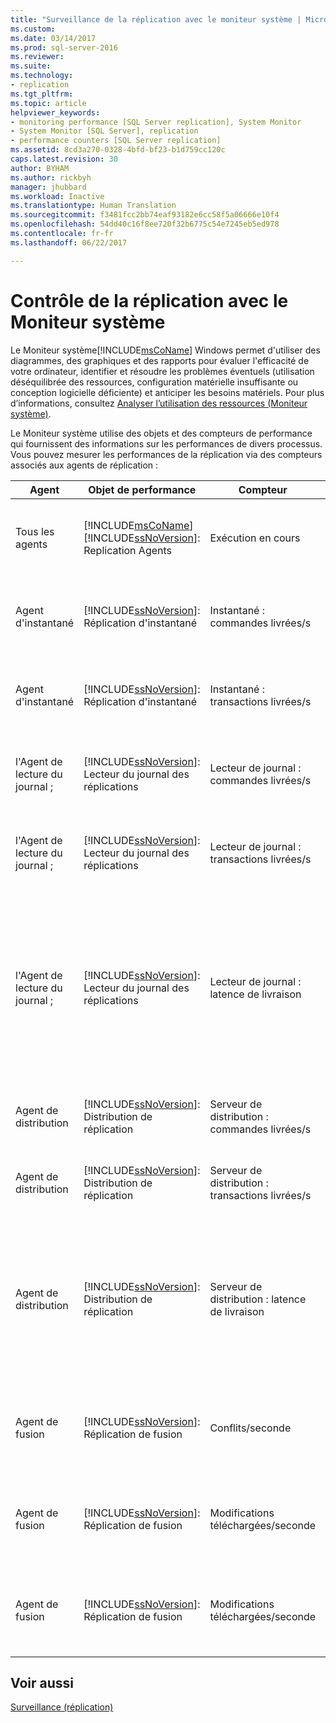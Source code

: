 ```yaml
---
title: "Surveillance de la réplication avec le moniteur système | Microsoft Docs"
ms.custom: 
ms.date: 03/14/2017
ms.prod: sql-server-2016
ms.reviewer: 
ms.suite: 
ms.technology:
- replication
ms.tgt_pltfrm: 
ms.topic: article
helpviewer_keywords:
- monitoring performance [SQL Server replication], System Monitor
- System Monitor [SQL Server], replication
- performance counters [SQL Server replication]
ms.assetid: 8cd3a270-0328-4bfd-bf23-b1d759cc120c
caps.latest.revision: 30
author: BYHAM
ms.author: rickbyh
manager: jhubbard
ms.workload: Inactive
ms.translationtype: Human Translation
ms.sourcegitcommit: f3481fcc2bb74eaf93182e6cc58f5a06666e10f4
ms.openlocfilehash: 54dd40c16f8ee720f32b6775c54e7245eb5ed978
ms.contentlocale: fr-fr
ms.lasthandoff: 06/22/2017

---
```

# <a name="monitoring-replication-with-system-monitor"></a>Contrôle de la réplication avec le Moniteur système
  Le Moniteur système[!INCLUDE[msCoName](../../../includes/msconame-md.md)] Windows permet d'utiliser des diagrammes, des graphiques et des rapports pour évaluer l'efficacité de votre ordinateur, identifier et résoudre les problèmes éventuels (utilisation déséquilibrée des ressources, configuration matérielle insuffisante ou conception logicielle déficiente) et anticiper les besoins matériels. Pour plus d’informations, consultez [Analyser l’utilisation des ressources &#40;Moniteur système&#41;](../../../relational-databases/performance-monitor/monitor-resource-usage-system-monitor.md).  
  
 Le Moniteur système utilise des objets et des compteurs de performance qui fournissent des informations sur les performances de divers processus. Vous pouvez mesurer les performances de la réplication via des compteurs associés aux agents de réplication :  
  
|Agent|Objet de performance|Compteur|Description|  
|-----------|------------------------|-------------|-----------------|  
|Tous les agents|[!INCLUDE[msCoName](../../../includes/msconame-md.md)] [!INCLUDE[ssNoVersion](../../../includes/ssnoversion-md.md)]: Replication Agents|Exécution en cours|Nombre d'agents de réplication actuellement en cours d'exécution.|  
|Agent d'instantané|[!INCLUDE[ssNoVersion](../../../includes/ssnoversion-md.md)]: Réplication d'instantané|Instantané : commandes livrées/s|Nombre de commandes par seconde transmises au serveur de distribution.|  
|Agent d'instantané|[!INCLUDE[ssNoVersion](../../../includes/ssnoversion-md.md)]: Réplication d'instantané|Instantané : transactions livrées/s|Nombre de transactions par seconde transmises au serveur de distribution.|  
|l'Agent de lecture du journal ;|[!INCLUDE[ssNoVersion](../../../includes/ssnoversion-md.md)]: Lecteur du journal des réplications|Lecteur de journal : commandes livrées/s|Nombre de commandes par seconde transmises au serveur de distribution.|  
|l'Agent de lecture du journal ;|[!INCLUDE[ssNoVersion](../../../includes/ssnoversion-md.md)]: Lecteur du journal des réplications|Lecteur de journal : transactions livrées/s|Nombre de transactions par seconde transmises au serveur de distribution.|  
|l'Agent de lecture du journal ;|[!INCLUDE[ssNoVersion](../../../includes/ssnoversion-md.md)]: Lecteur du journal des réplications|Lecteur de journal : latence de livraison|Durée, en millisecondes, écoulée entre le moment où les transactions sont appliquées sur le serveur de publication et le moment où elles sont délivrées au serveur de distribution.|  
|Agent de distribution|[!INCLUDE[ssNoVersion](../../../includes/ssnoversion-md.md)]: Distribution de réplication|Serveur de distribution : commandes livrées/s|Le nombre de commandes par seconde transmises à l'abonné.|  
|Agent de distribution|[!INCLUDE[ssNoVersion](../../../includes/ssnoversion-md.md)]: Distribution de réplication|Serveur de distribution : transactions livrées/s|Nombre de transactions par seconde transmises à l'abonné.|  
|Agent de distribution|[!INCLUDE[ssNoVersion](../../../includes/ssnoversion-md.md)]: Distribution de réplication|Serveur de distribution : latence de livraison|Durée, en millisecondes, écoulée entre le moment où les transactions sont délivrées au serveur de distribution et le moment où elles sont appliquées à l'Abonné.|  
|Agent de fusion|[!INCLUDE[ssNoVersion](../../../includes/ssnoversion-md.md)]: Réplication de fusion|Conflits/seconde|Nombre de conflits par seconde qui se produisent lors du processus de fusion.|  
|Agent de fusion|[!INCLUDE[ssNoVersion](../../../includes/ssnoversion-md.md)]: Réplication de fusion|Modifications téléchargées/seconde|Nombre de lignes par seconde répliquées du serveur de publication à l'Abonné.|  
|Agent de fusion|[!INCLUDE[ssNoVersion](../../../includes/ssnoversion-md.md)]: Réplication de fusion|Modifications téléchargées/seconde|Nombre de lignes par seconde répliquées de l'Abonné au serveur de publication.|  
  
## <a name="see-also"></a>Voir aussi  
 [Surveillance &#40;réplication&#41;](../../../relational-databases/replication/monitor/monitoring-replication.md)  
  
  

